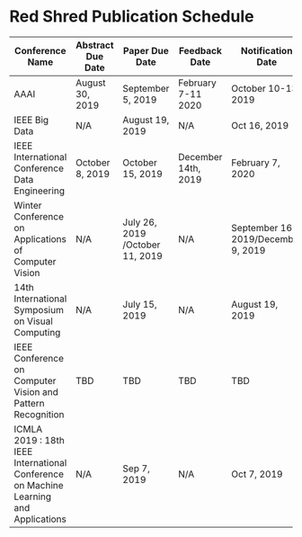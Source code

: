 # Red Shred Publication Schedule

  
| Conference Name | Abstract Due Date | Paper Due Date | Feedback Date | Notification Date | Conference Date | Paper Topic | Lead Author | Link |
|--|--|--|--|--|--|--|--|--|
| AAAI | August 30, 2019 | September 5, 2019 | February 7-11 2020 | October 10-13, 2019 | November 10, 2019 | Acronyms | Jennifer | https://aaai.org/Conferences/AAAI-20 |
| IEEE Big Data | N/A | August 19, 2019 | N/A | Oct 16, 2019 | Dec 9-12, 2019 | | Lead Author | https://cci.drexel.edu/bigdata/bigdata2019 |
| IEEE International Conference Data Engineering | October 8, 2019 | October 15, 2019 | December 14th, 2019 | February 7, 2020 | April 20th - 24th, 2020 | Topic | Lead Author | https://www.utdallas.edu/icde |
| Winter Conference on Applications of Computer Vision | N/A | July 26, 2019 /October 11, 2019 | N/A | September 16, 2019/December 9, 2019 | March 2-5, 2020 | Rotational Recognition and Correction | Adam | http://wacv20.wacv.net/index.php |
| 14th International Symposium on Visual Computing | N/A | July 15, 2019| N/A | August 19, 2019 | October 7-9, 2019 | Layout Segmentation | Maryam | http://www.isvc.net/ |
| IEEE Conference on Computer Vision and Pattern Recognition | TBD | TBD | TBD | TBD | 13-19 Jun 2020 | Topic | Lead Author | TBD |
| ICMLA 2019 : 18th IEEE International Conference on Machine Learning and Applications | N/A | Sep 7, 2019 | N/A | Oct 7, 2019 | Dec 16, 2019 - Dec 19, 2019 | DBpedia Classifier | Ankur | https://www.icmla-conference.org/icmla19/ |